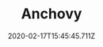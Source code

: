 ---
templateKey: blog-post
featuredpost: false
date: 2020-02-17T15:45:45.711Z
title: Anchovy
description: A small silver fish found in the Beach.
note: 
sellPrice: 30
featuredimage: /img/Anchovy.png
tags:
  - Beach
  - 6am - 2am
  - Spring
  - Fall
  - Any
---